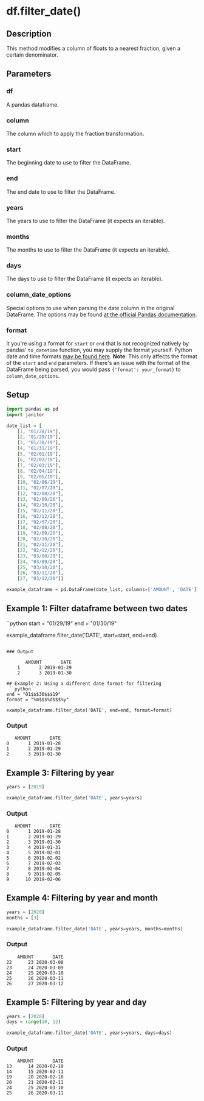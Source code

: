 # df.filter_date()

## Description
This method modifies a column of floats to a nearest fraction, given a certain denominator.

## Parameters
### df
A pandas dataframe.

### column
The column which to apply the fraction transformation.

### start
The beginning date to use to filter the DataFrame.

### end
The end date to use to filter the DataFrame.

### years
The years to use to filter the DataFrame (it expects an iterable).

### months
The months to use to filter the DataFrame (it expects an iterable).

### days
The days to use to filter the DataFrame (it expects an iterable).

### column_date_options
Special options to use when parsing the date column in the original DataFrame. The options may be found [at the official Pandas documentation](https://pandas.pydata.org/pandas-docs/stable/reference/api/pandas.to_datetime.html).

### format
It you're using a format for `start` or `end` that is not recognized natively by pandas' `to_datetime` function, you may supply the format yourself. Python date and time formats [may be found here](http://strftime.org/).
__Note__: This only affects the format of the `start` and `end` parameters. If there's an issue with the format of the DataFrame being parsed, you would pass `{'format': your_format}` to `column_date_options`.

## Setup
```python
import pandas as pd
import janitor

date_list = [
    [1, "01/28/19"],
    [2, "01/29/19"],
    [3, "01/30/19"],
    [4, "01/31/19"],
    [5, "02/01/19"],
    [6, "02/02/19"],
    [7, "02/03/19"],
    [8, "02/04/19"],
    [9, "02/05/19"],
    [10, "02/06/19"],
    [11, "02/07/20"],
    [12, "02/08/20"],
    [13, "02/09/20"],
    [14, "02/10/20"],
    [15, "02/11/20"],
    [16, "02/12/20"],
    [17, "02/07/20"],
    [18, "02/08/20"],
    [19, "02/09/20"],
    [20, "02/10/20"],
    [21, "02/11/20"],
    [22, "02/12/20"],
    [23, "03/08/20"],
    [24, "03/09/20"],
    [25, "03/10/20"],
    [26, "03/11/20"],
    [27, "03/12/20"]]

example_dataframe = pd.DataFrame(date_list, columns=['AMOUNT', 'DATE'])
```

## Example 1: Filter dataframe between two dates
 ``python
start = "01/29/19"
end = "01/30/19"

example_dataframe.filter_date('DATE', start=start, end=end)
```

### Output

       AMOUNT       DATE
    1       2 2019-01-29
    2       3 2019-01-30

## Example 2: Using a different date format for filtering
 ``python
end = "01$$$30$$$19"
format = "%m$$$%d$$$%y"

example_dataframe.filter_date('DATE', end=end, format=format)
```

### Output

       AMOUNT       DATE
    0       1 2019-01-28
    1       2 2019-01-29
    2       3 2019-01-30

## Example 3: Filtering by year

```python
years = [2019]

example_dataframe.filter_date('DATE', years=years)
```

### Output

       AMOUNT       DATE
    0       1 2019-01-28
    1       2 2019-01-29
    2       3 2019-01-30
    3       4 2019-01-31
    4       5 2019-02-01
    5       6 2019-02-02
    6       7 2019-02-03
    7       8 2019-02-04
    8       9 2019-02-05
    9      10 2019-02-06

## Example 4: Filtering by year and month

```python
years = [2020]
months = [3]

example_dataframe.filter_date('DATE', years=years, months=months)
```

### Output

        AMOUNT       DATE
    22      23 2020-03-08
    23      24 2020-03-09
    24      25 2020-03-10
    25      26 2020-03-11
    26      27 2020-03-12

## Example 5: Filtering by year and day

```python
years = [2020]
days = range(10, 12)

example_dataframe.filter_date('DATE', years=years, days=days)
```

### Output

        AMOUNT       DATE
    13      14 2020-02-10
    14      15 2020-02-11
    19      20 2020-02-10
    20      21 2020-02-11
    24      25 2020-03-10
    25      26 2020-03-11
